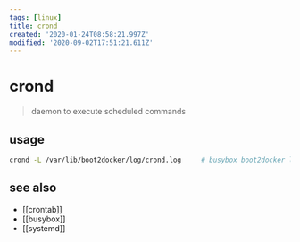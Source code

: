 ```yaml
---
tags: [linux]
title: crond
created: '2020-01-24T08:58:21.997Z'
modified: '2020-09-02T17:51:21.611Z'
---
```


# crond

> daemon to execute scheduled commands

## usage
```sh
crond -L /var/lib/boot2docker/log/crond.log     # busybox boot2docker log to file
```
## see also
- [[crontab]]
- [[busybox]]
- [[systemd]]
